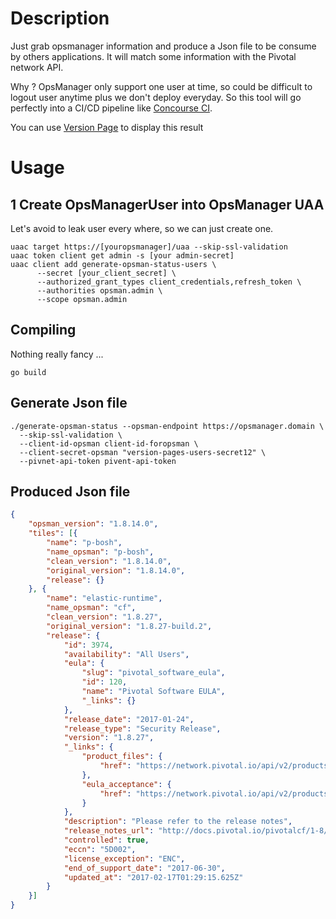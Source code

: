
# Description

Just grab opsmanager information and produce a Json file to be consume by others applications.
It will match some information with the Pivotal network API.

Why ? OpsManager only support one user at time,
so could be difficult to logout user anytime plus
we don't deploy everyday. So this tool will go perfectly into a CI/CD pipeline like [Concourse CI](https://concourse.ci).



You can use [Version Page](https://github.com/shinji62/version-page) to display this result


# Usage

## 1 Create OpsManagerUser into OpsManager UAA

Let's avoid to leak user every where, so we can just create one.


```
uaac target https://[youropsmanager]/uaa --skip-ssl-validation
uaac token client get admin -s [your admin-secret]
uaac client add generate-opsman-status-users \
      --secret [your_client_secret] \
      --authorized_grant_types client_credentials,refresh_token \
      --authorities opsman.admin \
      --scope opsman.admin
```

## Compiling
Nothing really fancy ...
```shell
go build
```

##  Generate Json file
```shell
./generate-opsman-status --opsman-endpoint https://opsmanager.domain \
  --skip-ssl-validation \
  --client-id-opsman client-id-foropsman \
  --client-secret-opsman "version-pages-users-secret12" \
  --pivnet-api-token pivent-api-token
```



## Produced Json file

```json
{
    "opsman_version": "1.8.14.0",
    "tiles": [{
        "name": "p-bosh",
        "name_opsman": "p-bosh",
        "clean_version": "1.8.14.0",
        "original_version": "1.8.14.0",
        "release": {}
    }, {
        "name": "elastic-runtime",
        "name_opsman": "cf",
        "clean_version": "1.8.27",
        "original_version": "1.8.27-build.2",
        "release": {
            "id": 3974,
            "availability": "All Users",
            "eula": {
                "slug": "pivotal_software_eula",
                "id": 120,
                "name": "Pivotal Software EULA",
                "_links": {}
            },
            "release_date": "2017-01-24",
            "release_type": "Security Release",
            "version": "1.8.27",
            "_links": {
                "product_files": {
                    "href": "https://network.pivotal.io/api/v2/products/elastic-runtime/releases/3974/product_files"
                },
                "eula_acceptance": {
                    "href": "https://network.pivotal.io/api/v2/products/elastic-runtime/releases/3974/eula_acceptance"
                }
            },
            "description": "Please refer to the release notes",
            "release_notes_url": "http://docs.pivotal.io/pivotalcf/1-8/pcf-release-notes/runtime-rn.html",
            "controlled": true,
            "eccn": "5D002",
            "license_exception": "ENC",
            "end_of_support_date": "2017-06-30",
            "updated_at": "2017-02-17T01:29:15.625Z"
        }
    }]
}
```
